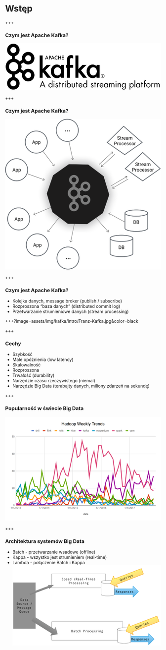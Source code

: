 
# Wstęp


+++
### Czym jest Apache Kafka?
![](assets/img/kafka/intro/logo.png)



+++
<!-- .slide: class="imagecentersize50" -->
### Czym jest Apache Kafka?
![](assets/img/kafka/intro/kafka_diagram.png)


+++
### Czym jest Apache Kafka?
* Kolejka danych, message broker (publish / subscribe)
* Rozproszona “baza danych” (distributed commit log)
* Przetwarzanie strumieniowe danych (stream processing)



+++?image=assets/img/kafka/intro/Franz-Kafka.jpg&color=black



+++
### Cechy
* Szybkość
* Małe opóźnienia (low latency)
* Skalowalność
* Rozproszona
* Trwałość (durability)
* Narzędzie czasu rzeczywistego (niemal)
* Narzędzie Big Data (terabajty danych, miliony zdarzeń na sekundę)



+++
### Popularność w świecie Big Data
![](assets/img/kafka/intro/five-years-of-hadoop-weekly.png)




+++
### Architektura systemów Big Data
* Batch - przetwarzanie wsadowe (offline)
* Kappa - wszystko jest strumieniem (real-time)
* Lambda - połączenie Batch i Kappa
![](assets/img/kafka/intro/Diagram_of_Lambda_Architecture_(generic).png)